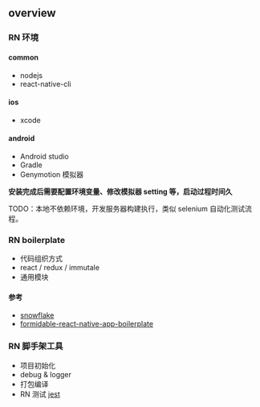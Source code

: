 ## overview 

### RN 环境

#### common

+ nodejs
+ react-native-cli

#### ios

+ xcode

#### android

+ Android studio
+ Gradle
+ Genymotion 模拟器

**安装完成后需要配置环境变量、修改模拟器 setting 等，启动过程时间久**

TODO：本地不依赖环境，开发服务器构建执行，类似 selenium 自动化测试流程。

### RN boilerplate

+ 代码组织方式
+ react / redux / immutale
+ 通用模块

#### 参考
+ [snowflake](https://github.com/bartonhammond/snowflake)
+ [formidable-react-native-app-boilerplate](https://github.com/FormidableLabs/formidable-react-native-app-boilerplate)

### RN 脚手架工具

+ 项目初始化
+ debug & logger
+ 打包编译
+ RN 测试 [jest](https://facebook.github.io/jest/docs/tutorial-react-native.html#content)
